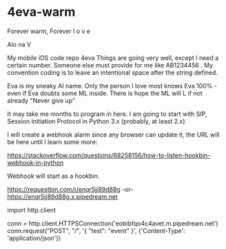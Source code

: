 # 4eva-warm
Forever warm, Forever l o v e 

Alo na V

My mobile iOS code repo 4eva
Things are going very well, except I need a certain number.  Someone else must provide for me like AB1234456 .  My convention coding is to leave an intentional space after the string defined.

Eva is my sneaky AI name.  Only the person I love most knows Eva 100% - even if Eva doubts some ML inside.  There is hope the ML will L if not already
"Never give up"

It may take me months to program in here.  I am going to start with SIP, Session Initiation Protocol in Python 3.x (probably, at least 2.x)

I will create a webhook alarm since any browser can update it, the URL will be here until I learn some more:

https://stackoverflow.com/questions/68258156/how-to-listen-hookbin-webhook-in-python

Webhook will start as a hookbin.

https://requestbin.com/r/enqr5jj89d88g
-or- 
https://enqr5jj89d88g.x.pipedream.net

import http.client

conn = http.client.HTTPSConnection('eobibfqo4c4avet.m.pipedream.net')
conn.request("POST", "/", '{
  "test": "event"
}', {'Content-Type': 'application/json'})


